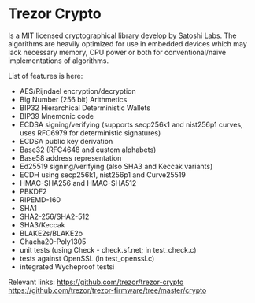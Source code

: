 # Trezor Crypto
Is a MIT licensed cryptographical library develop by Satoshi Labs. The algorithms are heavily optimized for use in embedded devices which may lack necessary memory, CPU power or both for conventional/naive implementations of algorithms.

List of features is here:
-   AES/Rijndael encryption/decryption
-   Big Number (256 bit) Arithmetics
-   BIP32 Hierarchical Deterministic Wallets
-   BIP39 Mnemonic code
-   ECDSA signing/verifying (supports secp256k1 and nist256p1 curves, uses RFC6979 for deterministic signatures)
-   ECDSA public key derivation
-   Base32 (RFC4648 and custom alphabets)
-   Base58 address representation
-   Ed25519 signing/verifying (also SHA3 and Keccak variants)
-   ECDH using secp256k1, nist256p1 and Curve25519
-   HMAC-SHA256 and HMAC-SHA512
-   PBKDF2
-   RIPEMD-160
-   SHA1
-   SHA2-256/SHA2-512
-   SHA3/Keccak
-   BLAKE2s/BLAKE2b
-   Chacha20-Poly1305
-   unit tests (using Check - check.sf.net; in test_check.c)
-   tests against OpenSSL (in test_openssl.c)
-   integrated Wycheproof testsi

Relevant links:
https://github.com/trezor/trezor-crypto
https://github.com/trezor/trezor-firmware/tree/master/crypto